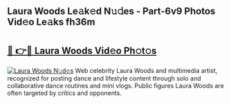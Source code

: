 ## Laura Woods Le𝚊k𝚎d N𝚞𝚍es - Part-6v9 Photos Vid𝚎o Le𝚊ks fh36m

# <h2><a href="http://fbb9i75.evod.top/?m=Laura+Woods">🔗 👉🔴 Laura Woods Vid𝚎o Ph𝚘t𝚘s</a></h2>

[![Laura Woods N𝚞d𝚎s](https://i.imgur.com/8V9OHl7.gif)](http://fbb9i75.evod.top/?m=Laura+Woods)
Web celebrity Laura Woods and multimedia artist, recognized for posting dance and lifestyle content through solo and collaborative dance routines and mini vlogs. Public figures Laura Woods are often targeted by critics and opponents. 
